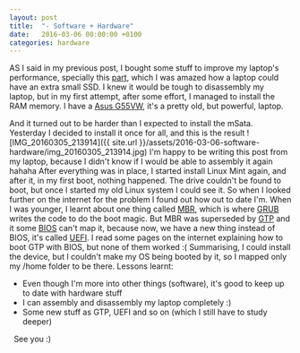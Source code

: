 ```yaml
---
layout: post
title:  "- Software + Hardware"
date:   2016-03-06 00:00:00 +0100
categories: hardware
---
```

AS I said in my previous post, I bought some stuff to improve my laptop's performance, specially this [part](http://uk.crucial.com/gbr/en/ct250mx200ssd3), which I was amazed how a laptop could have an extra small SSD. I knew it would be tough to disassembly my laptop, but in my first attempt, after some effort, I managed to install the RAM memory. I have a [Asus G55VW](https://www.asus.com/ROG-Republic-Of-Gamers/ROG-G55VW/), it's a pretty old, but powerful, laptop.
<!--more-->
And it turned out to be harder than I expected to install the mSata. Yesterday I decided to install it once for all, and this is the result ![IMG_20160305_213914]({{ site.url }}/assets/2016-03-06-software-hardware/img_20160305_213914.jpg) I'm happy to be writing this post from my laptop, because I didn't know if I would be able to assembly it again hahaha After everything was in place, I started install Linux Mint again, and after it, in my first boot, nothing happened. The drive couldn't be found to boot, but once I started my old Linux system I could see it. So when I looked further on the internet for the problem I found out how out to date I'm. When I was younger, I learnt about one thing called [MBR](http://www.wikiwand.com/en/Master_boot_record), which is where [GRUB](http://www.wikiwand.com/en/GNU_GRUB) writes the code to do the boot magic. But MBR was superseded by [GTP](http://www.wikiwand.com/en/GUID_Partition_Table) and it some [BIOS](http://www.wikiwand.com/en/BIOS) can't map it, because now, we have a new thing instead of BIOS, it's called [UEFI](http://www.wikiwand.com/en/Unified_Extensible_Firmware_Interface). I read some pages on the internet explaining how to boot GTP with BIOS, but none of them worked :( Summarising, I could install the device, but I couldn't make my OS being booted by it, so I mapped only my /home folder to be there. Lessons learnt:

* Even though I'm more into other things (software), it's good to keep up to date with hardware stuff
* I can assembly and disassembly my laptop completely :)
* Some new stuff as GTP, UEFI and so on (which I still have to study deeper)

  See you :)
